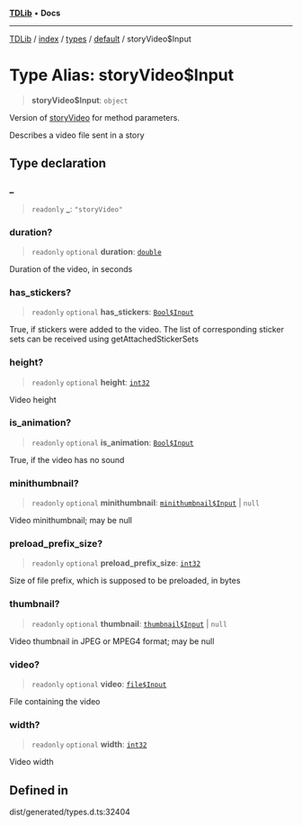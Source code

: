 [**TDLib**](../../../../../../README.md) • **Docs**

***

[TDLib](../../../../../../modules.md) / [index](../../../../../README.md) / [types](../../../README.md) / [default](../README.md) / storyVideo$Input

# Type Alias: storyVideo$Input

> **storyVideo$Input**: `object`

Version of [storyVideo](storyVideo-1.md) for method parameters.

Describes a video file sent in a story

## Type declaration

### \_

> `readonly` **\_**: `"storyVideo"`

### duration?

> `readonly` `optional` **duration**: [`double`](double-1.md)

Duration of the video, in seconds

### has\_stickers?

> `readonly` `optional` **has\_stickers**: [`Bool$Input`](Bool$Input.md)

True, if stickers were added to the video. The list of corresponding sticker sets can be received using getAttachedStickerSets

### height?

> `readonly` `optional` **height**: [`int32`](int32-1.md)

Video height

### is\_animation?

> `readonly` `optional` **is\_animation**: [`Bool$Input`](Bool$Input.md)

True, if the video has no sound

### minithumbnail?

> `readonly` `optional` **minithumbnail**: [`minithumbnail$Input`](minithumbnail$Input-1.md) \| `null`

Video minithumbnail; may be null

### preload\_prefix\_size?

> `readonly` `optional` **preload\_prefix\_size**: [`int32`](int32-1.md)

Size of file prefix, which is supposed to be preloaded, in bytes

### thumbnail?

> `readonly` `optional` **thumbnail**: [`thumbnail$Input`](thumbnail$Input-1.md) \| `null`

Video thumbnail in JPEG or MPEG4 format; may be null

### video?

> `readonly` `optional` **video**: [`file$Input`](file$Input-1.md)

File containing the video

### width?

> `readonly` `optional` **width**: [`int32`](int32-1.md)

Video width

## Defined in

dist/generated/types.d.ts:32404
